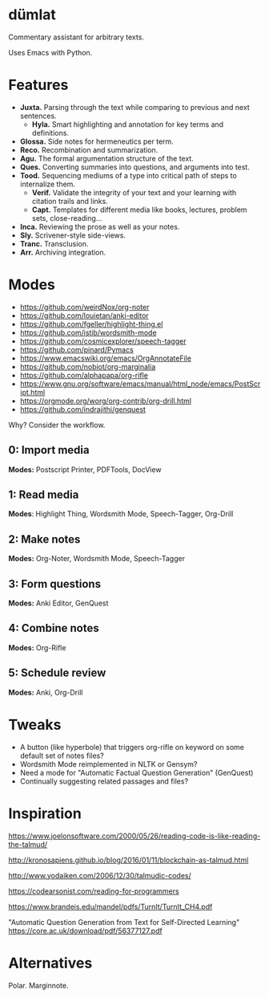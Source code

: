 # dümlat
Commentary assistant for arbitrary texts.

Uses Emacs with Python.

# Features

* **Juxta.** Parsing through the text while comparing to previous and next sentences.
  * **Hyla.** Smart highlighting and annotation for key terms and definitions.
* **Glossa.** Side notes for hermeneutics per term.
* **Reco.** Recombination and summarization.
* **Agu.** The formal argumentation structure of the text.
* **Ques.** Converting summaries into questions, and arguments into test.
* **Tood.** Sequencing mediums of a type into critical path of steps to internalize them.
  * **Verif.** Validate the integrity of your text and your learning with citation trails and links.
  * **Capt.** Templates for different media like books, lectures, problem sets, close-reading...
* **Inca.** Reviewing the prose as well as your notes.
* **Sly.** Scrivener-style side-views.
* **Tranc.** Transclusion.
* **Arr.** Archiving integration.

# Modes
* https://github.com/weirdNox/org-noter
* https://github.com/louietan/anki-editor
* https://github.com/fgeller/highlight-thing.el
* https://github.com/istib/wordsmith-mode
* https://github.com/cosmicexplorer/speech-tagger
* https://github.com/pinard/Pymacs
* https://www.emacswiki.org/emacs/OrgAnnotateFile
* https://github.com/nobiot/org-marginalia
* https://github.com/alphapapa/org-rifle
* https://www.gnu.org/software/emacs/manual/html_node/emacs/PostScript.html
* https://orgmode.org/worg/org-contrib/org-drill.html
* https://github.com/indrajithi/genquest

Why? Consider the workflow.

## 0: Import media
**Modes:** Postscript Printer, PDFTools, DocView

## 1: Read media
**Modes**: Highlight Thing, Wordsmith Mode, Speech-Tagger, Org-Drill

## 2: Make notes
**Modes:** Org-Noter, Wordsmith Mode, Speech-Tagger

## 3: Form questions
**Modes:** Anki Editor, GenQuest

## 4: Combine notes
**Modes:** Org-Rifle

## 5: Schedule review
**Modes:** Anki, Org-Drill

# Tweaks
* A button (like hyperbole) that triggers org-rifle on keyword on some default set of notes files?
* Wordsmith Mode reimplemented in NLTK or Gensym?
* Need a mode for "Automatic Factual Question Generation" (GenQuest)
* Continually suggesting related passages and files?

# Inspiration
https://www.joelonsoftware.com/2000/05/26/reading-code-is-like-reading-the-talmud/

http://kronosapiens.github.io/blog/2016/01/11/blockchain-as-talmud.html

http://www.yodaiken.com/2006/12/30/talmudic-codes/

https://codearsonist.com/reading-for-programmers

https://www.brandeis.edu/mandel/pdfs/TurnIt/TurnIt_CH4.pdf

"Automatic Question Generation from Text for Self-Directed Learning" https://core.ac.uk/download/pdf/56377127.pdf

# Alternatives
Polar. Marginnote.
